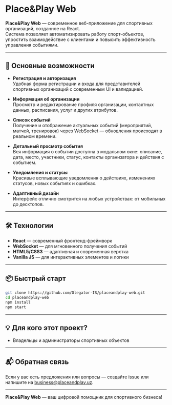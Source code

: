 # Place&Play Web

**Place&Play Web** — современное веб-приложение для спортивных организаций, созданное на React.  
Система позволяет автоматизировать работу спорт-объектов, упростить взаимодействие с клиентами и повысить эффективность управления событиями.

---

## 🚀 Основные возможности

- **Регистрация и авторизация**  
  Удобная форма регистрации и входа для представителей спортивных организаций с современным UI и валидацией.

- **Информация об организации**  
  Просмотр и редактирование профиля организации, контактных данных, расписания, услуг и других атрибутов.

- **Список событий**  
  Получение и отображение актуальных событий (мероприятий, матчей, тренировок) через WebSocket — обновления происходят в реальном времени.

- **Детальный просмотр события**  
  Вся информация о событии доступна в модальном окне: описание, дата, место, участники, статус, контакты организатора и действия с событием.

- **Уведомления и статусы**  
  Красивые всплывающие уведомления о действиях, изменениях статусов, новых событиях и ошибках.

- **Адаптивный дизайн**  
  Интерфейс отлично смотрится на любых устройствах: от мобильных до десктопов.

---

## 🛠️ Технологии

- **React** — современный фронтенд-фреймворк
- **WebSocket** — для мгновенного получения событий
- **HTML5/CSS3** — адаптивная и современная верстка
- **Vanilla JS** — для интерактивных элементов и логики

---

## 📦 Быстрый старт

```bash
git clone https://github.com/Olegator-IS/placeandplay-web.git
cd placeandplay-web
npm install
npm start
```

---

## 💡 Для кого этот проект?

- Владельцы и администраторы спортивных объектов

---

## 📬 Обратная связь

Если у вас есть предложения или вопросы — создайте issue или напишите на [business@placeandplay.uz](mailto:business@placeandplay.uz).

---

**Place&Play Web** — ваш цифровой помощник для спортивного бизнеса!
